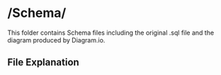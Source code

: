 # /Schema/

This folder contains Schema files including the original .sql file and the diagram produced by Diagram.io.

## File Explanation
